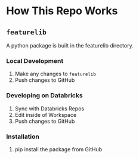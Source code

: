 # How This Repo Works

## `featurelib`

A python package is built in the featurelib directory.

### Local Development

1. Make any changes to `featurelib`
2. Push changes to GitHub

### Developing on Databricks
1. Sync with Databricks Repos
2. Edit inside of Workspace
3. Push changes to GitHub

### Installation

1. pip install the package from GitHub

